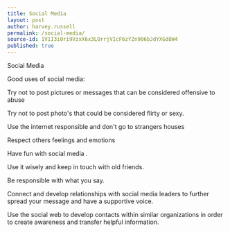 ```yaml
---
title: Social Media
layout: post
author: harvey.russell
permalink: /social-media/
source-id: 1V1I3i0ri9VzxX6x3LOrrjVIcF6zYZn906bJdYXGd8W4
published: true
---
```

Social Media

Good uses of social media:

Try not to post pictures or messages that can be considered offensive to abuse

Try not to post photo's that could be considered flirty or sexy.

Use the internet responsible and don't go to strangers houses

Respect others feelings and emotions 

Have fun with social media .

Use it wisely and keep in touch with old friends.

Be responsible with what you say.

Connect and develop relationships with social media leaders to further spread your message and have a supportive voice.

Use the social web to develop contacts within similar organizations in order to create awareness and transfer helpful information.

